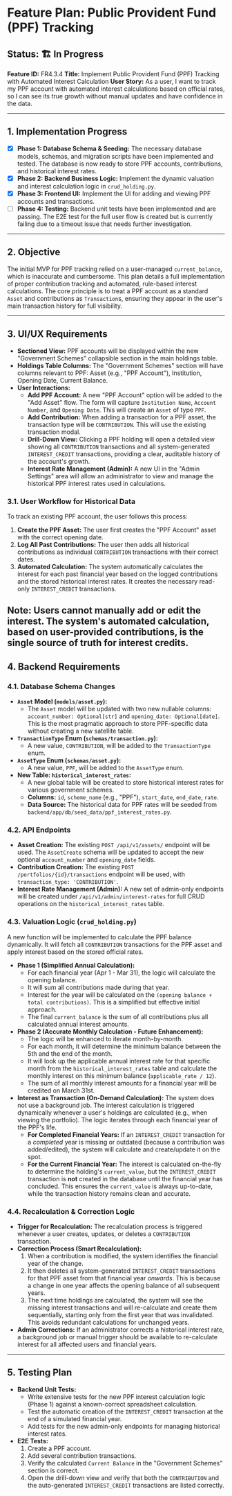 # Feature Plan: Public Provident Fund (PPF) Tracking

**Status: 🏗️ In Progress**
---
**Feature ID:** FR4.3.4
**Title:** Implement Public Provident Fund (PPF) Tracking with Automated Interest Calculation
**User Story:** As a user, I want to track my PPF account with automated interest calculations based on official rates, so I can see its true growth without manual updates and have confidence in the data.

---

## 1. Implementation Progress

*   [x] **Phase 1: Database Schema & Seeding:** The necessary database models, schemas, and migration scripts have been implemented and tested. The database is now ready to store PPF accounts, contributions, and historical interest rates.
*   [x] **Phase 2: Backend Business Logic:** Implement the dynamic valuation and interest calculation logic in `crud_holding.py`.
*   [x] **Phase 3: Frontend UI:** Implement the UI for adding and viewing PPF accounts and transactions.
*   [ ] **Phase 4: Testing:** Backend unit tests have been implemented and are passing. The E2E test for the full user flow is created but is currently failing due to a timeout issue that needs further investigation.

---

## 2. Objective

The initial MVP for PPF tracking relied on a user-managed `current_balance`, which is inaccurate and cumbersome. This plan details a full implementation of proper contribution tracking and automated, rule-based interest calculations. The core principle is to treat a PPF account as a standard `Asset` and contributions as `Transaction`s, ensuring they appear in the user's main transaction history for full visibility.

---

## 3. UI/UX Requirements

*   **Sectioned View:** PPF accounts will be displayed within the new "Government Schemes" collapsible section in the main holdings table.
*   **Holdings Table Columns:** The "Government Schemes" section will have columns relevant to PPF: Asset (e.g., "PPF Account"), Institution, Opening Date, Current Balance.
*   **User Interactions:**
    *   **Add PPF Account:** A new "PPF Account" option will be added to the "Add Asset" flow. The form will capture `Institution Name`, `Account Number`, and `Opening Date`. This will create an `Asset` of type `PPF`.
    *   **Add Contribution:** When adding a transaction for a PPF asset, the transaction type will be `CONTRIBUTION`. This will use the existing transaction modal.
    *   **Drill-Down View:** Clicking a PPF holding will open a detailed view showing all `CONTRIBUTION` transactions and all system-generated `INTEREST_CREDIT` transactions, providing a clear, auditable history of the account's growth.
    *   **Interest Rate Management (Admin):** A new UI in the "Admin Settings" area will allow an administrator to view and manage the historical PPF interest rates used in calculations.

### 3.1. User Workflow for Historical Data

To track an existing PPF account, the user follows this process:
1.  **Create the PPF Asset:** The user first creates the "PPF Account" asset with the correct opening date.
2.  **Log All Past Contributions:** The user then adds all historical contributions as individual `CONTRIBUTION` transactions with their correct dates.
3.  **Automated Calculation:** The system automatically calculates the interest for each past financial year based on the logged contributions and the stored historical interest rates. It creates the necessary read-only `INTEREST_CREDIT` transactions.

**Note:** Users cannot manually add or edit the interest. The system's automated calculation, based on user-provided contributions, is the single source of truth for interest credits.
---

## 4. Backend Requirements

### 4.1. Database Schema Changes

*   **`Asset` Model (`models/asset.py`):**
    *   The `Asset` model will be updated with two new nullable columns: `account_number: Optional[str]` and `opening_date: Optional[date]`. This is the most pragmatic approach to store PPF-specific data without creating a new satellite table.
*   **`TransactionType` Enum (`schemas/transaction.py`):**
    *   A new value, `CONTRIBUTION`, will be added to the `TransactionType` enum.
*   **`AssetType` Enum (`schemas/asset.py`):**
    *   A new value, `PPF`, will be added to the `AssetType` enum.
*   **New Table: `historical_interest_rates`:**
    *   A new global table will be created to store historical interest rates for various government schemes.
    *   **Columns:** `id`, `scheme_name` (e.g., "PPF"), `start_date`, `end_date`, `rate`.
    *   **Data Source:** The historical data for PPF rates will be seeded from `backend/app/db/seed_data/ppf_interest_rates.py`.

### 4.2. API Endpoints

*   **Asset Creation:** The existing `POST /api/v1/assets/` endpoint will be used. The `AssetCreate` schema will be updated to accept the new optional `account_number` and `opening_date` fields.
*   **Contribution Creation:** The existing `POST /portfolios/{id}/transactions` endpoint will be used, with `transaction_type: 'CONTRIBUTION'`.
*   **Interest Rate Management (Admin):** A new set of admin-only endpoints will be created under `/api/v1/admin/interest-rates` for full CRUD operations on the `historical_interest_rates` table.

### 4.3. Valuation Logic (`crud_holding.py`)

A new function will be implemented to calculate the PPF balance dynamically. It will fetch all `CONTRIBUTION` transactions for the PPF asset and apply interest based on the stored official rates.

*   **Phase 1 (Simplified Annual Calculation):**
    *   For each financial year (Apr 1 - Mar 31), the logic will calculate the opening balance.
    *   It will sum all contributions made during that year.
    *   Interest for the year will be calculated on the `(opening balance + total contributions)`. This is a simplified but effective initial approach.
    *   The final `current_balance` is the sum of all contributions plus all calculated annual interest amounts.
*   **Phase 2 (Accurate Monthly Calculation - Future Enhancement):**
    *   The logic will be enhanced to iterate month-by-month.
    *   For each month, it will determine the minimum balance between the 5th and the end of the month.
    *   It will look up the applicable annual interest rate for that specific month from the `historical_interest_rates` table and calculate the monthly interest on this minimum balance (`applicable_rate / 12`).
    *   The sum of all monthly interest amounts for a financial year will be credited on March 31st.
*   **Interest as Transaction (On-Demand Calculation):** The system does not use a background job. The interest calculation is triggered dynamically whenever a user's holdings are calculated (e.g., when viewing the portfolio). The logic iterates through each financial year of the PPF's life.
    *   **For Completed Financial Years:** If an `INTEREST_CREDIT` transaction for a *completed* year is missing or outdated (because a contribution was added/edited), the system will calculate and create/update it on the spot.
    *   **For the Current Financial Year:** The interest is calculated on-the-fly to determine the holding's `current_value`, but the `INTEREST_CREDIT` transaction is **not** created in the database until the financial year has concluded. This ensures the `current_value` is always up-to-date, while the transaction history remains clean and accurate.

### 4.4. Recalculation & Correction Logic

*   **Trigger for Recalculation:** The recalculation process is triggered whenever a user creates, updates, or deletes a `CONTRIBUTION` transaction.
*   **Correction Process (Smart Recalculation):**
    1.  When a contribution is modified, the system identifies the financial year of the change.
    2.  It then deletes all system-generated `INTEREST_CREDIT` transactions for that PPF asset from that financial year *onwards*. This is because a change in one year affects the opening balance of all subsequent years.
    3.  The next time holdings are calculated, the system will see the missing interest transactions and will re-calculate and create them sequentially, starting only from the first year that was invalidated. This avoids redundant calculations for unchanged years.
*   **Admin Corrections:** If an administrator corrects a historical interest rate, a background job or manual trigger should be available to re-calculate interest for all affected users and financial years.
---

## 5. Testing Plan

*   **Backend Unit Tests:**
    *   Write extensive tests for the new PPF interest calculation logic (Phase 1) against a known-correct spreadsheet calculation.
    *   Test the automatic creation of the `INTEREST_CREDIT` transaction at the end of a simulated financial year.
    *   Add tests for the new admin-only endpoints for managing historical interest rates.
*   **E2E Tests:**
    1. Create a PPF account.
    2. Add several contribution transactions.
    3. Verify the calculated `Current Balance` in the "Government Schemes" section is correct.
    4. Open the drill-down view and verify that both the `CONTRIBUTION` and the auto-generated `INTEREST_CREDIT` transactions are listed correctly.

